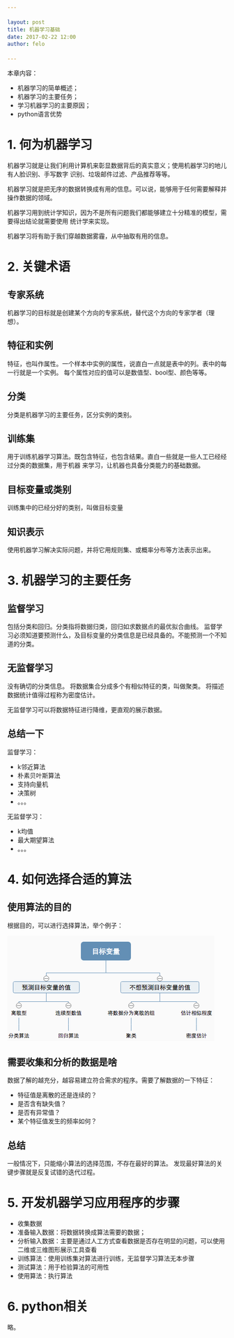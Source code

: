 ```yaml
---

layout: post
title: 机器学习基础
date: 2017-02-22 12:00
author: felo

---
```



本章内容：

- 机器学习的简单概述；
- 机器学习的主要任务；
- 学习机器学习的主要原因；
- python语言优势


# 1. 何为机器学习

机器学习就是让我们利用计算机来彰显数据背后的真实意义；使用机器学习的地儿有人脸识别、手写数字
识别、垃圾邮件过滤、产品推荐等等。

机器学习就是把无序的数据转换成有用的信息。可以说，能够用于任何需要解释并操作数据的领域。

机器学习用到统计学知识，因为不是所有问题我们都能够建立十分精准的模型，需要得出结论就需要使用
统计学来实现。

机器学习将有助于我们穿越数据雾霾，从中抽取有用的信息。

# 2. 关键术语

## 专家系统

机器学习的目标就是创建某个方向的专家系统，替代这个方向的专家学者（理想）。

## 特征和实例

特征，也叫作属性。一个样本中实例的属性，说直白一点就是表中的列。表中的每一行就是一个实例。
每个属性对应的值可以是数值型、bool型、颜色等等。

## 分类

分类是机器学习的主要任务，区分实例的类别。

## 训练集

用于训练机器学习算法。既包含特征，也包含结果。直白一些就是一些人工已经经过分类的数据集，用于机器
来学习，让机器也具备分类能力的基础数据。


## 目标变量或类别

训练集中的已经分好的类别，叫做目标变量

## 知识表示

使用机器学习解决实际问题，并将它用规则集、或概率分布等方法表示出来。


# 3. 机器学习的主要任务

## 监督学习

包括分类和回归。分类指将数据归类，回归如求数据点的最优拟合曲线。
监督学习必须知道要预测什么，及目标变量的分类信息是已经具备的。不能预测一个不知道的分类。


## 无监督学习

没有确切的分类信息。
将数据集合分成多个有相似特征的类，叫做聚类。
将描述数据统计值得过程称为密度估计。

无监督学习可以将数据特征进行降维，更直观的展示数据。

## 总结一下

监督学习：

- k邻近算法
- 朴素贝叶斯算法
- 支持向量机
- 决策树
- 。。。

无监督学习：

- k均值
- 最大期望算法
- 。。。



# 4. 如何选择合适的算法

## 使用算法的目的

根据目的，可以进行选择算法，举个例子：

![](/images/MLiA/机器学习算法的选择.png)


## 需要收集和分析的数据是啥

数据了解的越充分，越容易建立符合需求的程序。需要了解数据的一下特征：

- 特征值是离散的还是连续的？
- 是否含有缺失值？
- 是否有异常值？
- 某个特征值发生的频率如何？

## 总结

一般情况下，只能缩小算法的选择范围，不存在最好的算法。
发现最好算法的关键步骤就是反复试错的迭代过程。


# 5. 开发机器学习应用程序的步骤

- 收集数据
- 准备输入数据：将数据转换成算法需要的数据；
- 分析输入数据：主要是通过人工方式查看数据是否存在明显的问题，可以使用二维或三维图形展示工具查看
- 训练算法：使用训练集对算法进行训练，无监督学习算法无本步骤
- 测试算法：用于检验算法的可用性
- 使用算法：执行算法

# 6. python相关

略。

